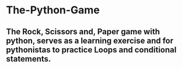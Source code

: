 # The-Python-Game
## The Rock, Scissors and, Paper game with python, serves as a learning exercise and for pythonistas to practice Loops and conditional statements. 
